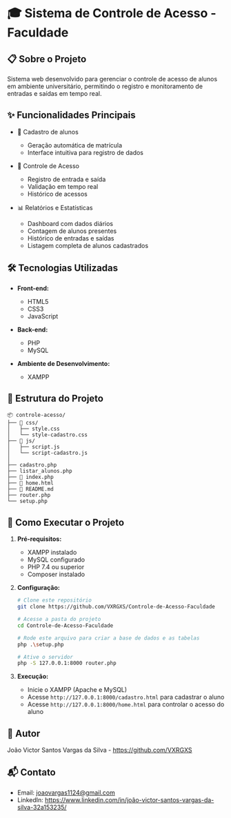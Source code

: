 # 🎓 Sistema de Controle de Acesso - Faculdade

## 📋 Sobre o Projeto
Sistema web desenvolvido para gerenciar o controle de acesso de alunos em ambiente universitário, permitindo o registro e monitoramento de entradas e saídas em tempo real.

## ✨ Funcionalidades Principais

- 📝 Cadastro de alunos
  - Geração automática de matrícula
  - Interface intuitiva para registro de dados
  
- 🚪 Controle de Acesso
  - Registro de entrada e saída
  - Validação em tempo real
  - Histórico de acessos
  
- 📊 Relatórios e Estatísticas
  - Dashboard com dados diários
  - Contagem de alunos presentes
  - Histórico de entradas e saídas
  - Listagem completa de alunos cadastrados

## 🛠️ Tecnologias Utilizadas

- **Front-end:**
  - HTML5
  - CSS3
  - JavaScript

- **Back-end:**
  - PHP
  - MySQL

- **Ambiente de Desenvolvimento:**
  - XAMPP

## 📁 Estrutura do Projeto

```
📦 controle-acesso/
├── 📂 css/
│   ├── style.css
│   └── style-cadastro.css
├── 📂 js/
│   ├── script.js
│   └── script-cadastro.js
│
├── cadastro.php
├── listar_alunos.php
├── 📄 index.php
├── 📄 home.html
├── 📄 README.md
├── router.php
└── setup.php

```

## 🚀 Como Executar o Projeto

1. **Pré-requisitos:**
   - XAMPP instalado
   - MySQL configurado
   - PHP 7.4 ou superior
   - Composer instalado

2. **Configuração:**
   ```bash
   # Clone este repositório
   git clone https://github.com/VXRGXS/Controle-de-Acesso-Faculdade

   # Acesse a pasta do projeto
   cd Controle-de-Acesso-Faculdade

   # Rode este arquivo para criar a base de dados e as tabelas
   php .\setup.php

   # Ative o servidor
   php -S 127.0.0.1:8000 router.php
   
   ```

3. **Execução:**
   - Inicie o XAMPP (Apache e MySQL)
   - Acesse `http://127.0.0.1:8000/cadastro.html` para cadastrar o aluno
   - Acesse `http://127.0.0.1:8000/home.html` para controlar o acesso do aluno

## 👥 Autor
João Victor Santos Vargas da Silva - https://github.com/VXRGXS

## 📬 Contato
- Email: joaovargas1124@gmail.com
- LinkedIn: https://www.linkedin.com/in/joão-victor-santos-vargas-da-silva-32a153235/
